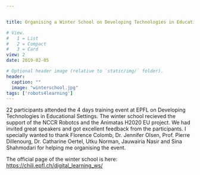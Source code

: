 ```yaml
---


title: Organising a Winter School on Developing Technologies in Educational Settings

# View.
#   1 = List
#   2 = Compact
#   3 = Card
view: 2
date: 2019-02-05

# Optional header image (relative to `static/img/` folder).
header:
  caption: ""
  image: "winterschool.jpg"
tags: ['robots4learning']
---
```

22 participants attended the 4 days training event at EPFL on Developing Technologies in Educational Settings. 
The winter school recieved the support of the NCCR Robotcs and the Animatas H2020 EU project. 
We had invited great speakers and got excellent feedback from the participants. 
I specially wanted to thank Florence Colomb, Dr. Jennifer Olsen, Prof. Pierre Dillenourg, Dr. Catharine Oertel, Utku Norman, Jauwairia Nasir and Sina Shahmodari for helping me organising the event. 


The official page of the winter school is here:
https://chili.epfl.ch/digital_learning_ws/